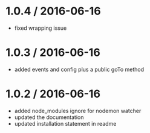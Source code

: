 
1.0.4 / 2016-06-16
==================

  * fixed wrapping issue

1.0.3 / 2016-06-16
==================

  * added events and config plus a public goTo method

1.0.2 / 2016-06-16
==================

  * added node_modules ignore for nodemon watcher
  * updated the documentation
  * updated installation statement in readme
